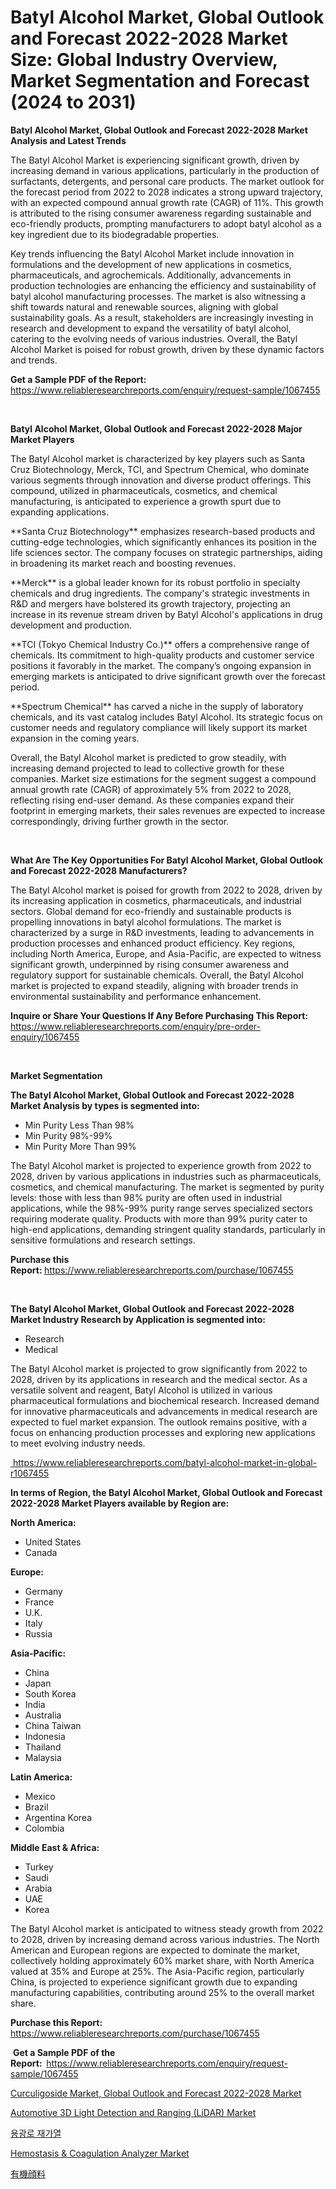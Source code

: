 <p><h1>Batyl Alcohol Market, Global Outlook and Forecast 2022-2028 Market Size: Global Industry Overview, Market Segmentation and Forecast (2024 to 2031)</h1></p><p><strong>Batyl Alcohol Market, Global Outlook and Forecast 2022-2028 Market Analysis and Latest Trends</strong></p>
<p><p>The Batyl Alcohol Market is experiencing significant growth, driven by increasing demand in various applications, particularly in the production of surfactants, detergents, and personal care products. The market outlook for the forecast period from 2022 to 2028 indicates a strong upward trajectory, with an expected compound annual growth rate (CAGR) of 11%. This growth is attributed to the rising consumer awareness regarding sustainable and eco-friendly products, prompting manufacturers to adopt batyl alcohol as a key ingredient due to its biodegradable properties.</p><p>Key trends influencing the Batyl Alcohol Market include innovation in formulations and the development of new applications in cosmetics, pharmaceuticals, and agrochemicals. Additionally, advancements in production technologies are enhancing the efficiency and sustainability of batyl alcohol manufacturing processes. The market is also witnessing a shift towards natural and renewable sources, aligning with global sustainability goals. As a result, stakeholders are increasingly investing in research and development to expand the versatility of batyl alcohol, catering to the evolving needs of various industries. Overall, the Batyl Alcohol Market is poised for robust growth, driven by these dynamic factors and trends.</p></p>
<p><strong>Get a Sample PDF of the Report:&nbsp;</strong> <a href="https://www.reliableresearchreports.com/enquiry/request-sample/1067455">https://www.reliableresearchreports.com/enquiry/request-sample/1067455</a></p>
<p>&nbsp;</p>
<p><strong>Batyl Alcohol Market, Global Outlook and Forecast 2022-2028 Major Market Players</strong></p>
<p><p>The Batyl Alcohol market is characterized by key players such as Santa Cruz Biotechnology, Merck, TCI, and Spectrum Chemical, who dominate various segments through innovation and diverse product offerings. This compound, utilized in pharmaceuticals, cosmetics, and chemical manufacturing, is anticipated to experience a growth spurt due to expanding applications.</p><p>**Santa Cruz Biotechnology** emphasizes research-based products and cutting-edge technologies, which significantly enhances its position in the life sciences sector. The company focuses on strategic partnerships, aiding in broadening its market reach and boosting revenues.</p><p>**Merck** is a global leader known for its robust portfolio in specialty chemicals and drug ingredients. The company's strategic investments in R&D and mergers have bolstered its growth trajectory, projecting an increase in its revenue stream driven by Batyl Alcohol's applications in drug development and production.</p><p>**TCI (Tokyo Chemical Industry Co.)** offers a comprehensive range of chemicals. Its commitment to high-quality products and customer service positions it favorably in the market. The company’s ongoing expansion in emerging markets is anticipated to drive significant growth over the forecast period.</p><p>**Spectrum Chemical** has carved a niche in the supply of laboratory chemicals, and its vast catalog includes Batyl Alcohol. Its strategic focus on customer needs and regulatory compliance will likely support its market expansion in the coming years.</p><p>Overall, the Batyl Alcohol market is predicted to grow steadily, with increasing demand projected to lead to collective growth for these companies. Market size estimations for the segment suggest a compound annual growth rate (CAGR) of approximately 5% from 2022 to 2028, reflecting rising end-user demand. As these companies expand their footprint in emerging markets, their sales revenues are expected to increase correspondingly, driving further growth in the sector.</p></p>
<p>&nbsp;</p>
<p><strong>What Are The Key Opportunities For Batyl Alcohol Market, Global Outlook and Forecast 2022-2028 Manufacturers?</strong></p>
<p><p>The Batyl Alcohol market is poised for growth from 2022 to 2028, driven by its increasing application in cosmetics, pharmaceuticals, and industrial sectors. Global demand for eco-friendly and sustainable products is propelling innovations in batyl alcohol formulations. The market is characterized by a surge in R&D investments, leading to advancements in production processes and enhanced product efficiency. Key regions, including North America, Europe, and Asia-Pacific, are expected to witness significant growth, underpinned by rising consumer awareness and regulatory support for sustainable chemicals. Overall, the Batyl Alcohol market is projected to expand steadily, aligning with broader trends in environmental sustainability and performance enhancement.</p></p>
<p><strong>Inquire or Share Your Questions If Any Before Purchasing This Report:</strong> <a href="https://www.reliableresearchreports.com/enquiry/pre-order-enquiry/1067455">https://www.reliableresearchreports.com/enquiry/pre-order-enquiry/1067455</a></p>
<p>&nbsp;</p>
<p><strong>Market Segmentation</strong></p>
<p><strong>The Batyl Alcohol Market, Global Outlook and Forecast 2022-2028 Market Analysis by types is segmented into:</strong></p>
<p><ul><li>Min Purity Less Than 98%</li><li>Min Purity 98%-99%</li><li>Min Purity More Than 99%</li></ul></p>
<p><p>The Batyl Alcohol market is projected to experience growth from 2022 to 2028, driven by various applications in industries such as pharmaceuticals, cosmetics, and chemical manufacturing. The market is segmented by purity levels: those with less than 98% purity are often used in industrial applications, while the 98%-99% purity range serves specialized sectors requiring moderate quality. Products with more than 99% purity cater to high-end applications, demanding stringent quality standards, particularly in sensitive formulations and research settings.</p></p>
<p><strong>Purchase this Report:&nbsp;</strong><a href="https://www.reliableresearchreports.com/purchase/1067455">https://www.reliableresearchreports.com/purchase/1067455</a></p>
<p>&nbsp;</p>
<p><strong>The Batyl Alcohol Market, Global Outlook and Forecast 2022-2028 Market Industry Research by Application is segmented into:</strong></p>
<p><ul><li>Research</li><li>Medical</li></ul></p>
<p><p>The Batyl Alcohol market is projected to grow significantly from 2022 to 2028, driven by its applications in research and the medical sector. As a versatile solvent and reagent, Batyl Alcohol is utilized in various pharmaceutical formulations and biochemical research. Increased demand for innovative pharmaceuticals and advancements in medical research are expected to fuel market expansion. The outlook remains positive, with a focus on enhancing production processes and exploring new applications to meet evolving industry needs.</p></p>
<p><a href="https://www.reliableresearchreports.com/batyl-alcohol-market-in-global-r1067455">&nbsp;https://www.reliableresearchreports.com/batyl-alcohol-market-in-global-r1067455</a></p>
<p><strong>In terms of Region, the Batyl Alcohol Market, Global Outlook and Forecast 2022-2028 Market Players available by Region are:</strong></p>
<p>
    <p> <strong> North America: </strong>
        <ul>
            <li>United States</li>
            <li>Canada</li>
        </ul>
        </p> 
    <p> <strong> Europe: </strong>
        <ul>
            <li>Germany</li>
            <li>France</li>
            <li>U.K.</li>
            <li>Italy</li>
            <li>Russia</li>
        </ul>
        </p> 
    <p> <strong> Asia-Pacific: </strong>
        <ul>
            <li>China</li>
            <li>Japan</li>
            <li>South Korea</li>
            <li>India</li>
            <li>Australia</li>
            <li>China Taiwan</li>
            <li>Indonesia</li>
            <li>Thailand</li>
            <li>Malaysia</li>
        </ul>
        </p> 
    <p> <strong> Latin America: </strong>
        <ul>
            <li>Mexico</li>
            <li>Brazil</li>
            <li>Argentina Korea</li>
            <li>Colombia</li>
        </ul>
        </p> 
    <p> <strong> Middle East & Africa: </strong>
        <ul>
            <li>Turkey</li>
            <li>Saudi</li>
            <li>Arabia</li>
            <li>UAE</li>
            <li>Korea</li>
        </ul>
    </p>
    </p>
<p><p>The Batyl Alcohol market is anticipated to witness steady growth from 2022 to 2028, driven by increasing demand across various industries. The North American and European regions are expected to dominate the market, collectively holding approximately 60% market share, with North America valued at 35% and Europe at 25%. The Asia-Pacific region, particularly China, is projected to experience significant growth due to expanding manufacturing capabilities, contributing around 25% to the overall market share.</p></p>
<p><strong>Purchase this Report: </strong><a href="https://www.reliableresearchreports.com/purchase/1067455">https://www.reliableresearchreports.com/purchase/1067455</a></p>
<p>&nbsp;<strong>Get a Sample PDF of the Report:&nbsp;&nbsp;</strong><a href="https://www.reliableresearchreports.com/enquiry/request-sample/1067455">https://www.reliableresearchreports.com/enquiry/request-sample/1067455</a></p>
<p><strong></strong></p>
<p><p><a href="https://github.com/mauripalmi/Market-Research-Report-List-5/blob/main/curculigoside-market-global-outlook-and-forecast-2022-2028-market.md">Curculigoside Market, Global Outlook and Forecast 2022-2028 Market</a></p><p><a href="https://issuu.com/reportprime-2/docs/automotive-3d-light-detection-and-r_47169713add02e">Automotive 3D Light Detection and Ranging (LiDAR) Market</a></p><p><a href="https://medium.com/@kelvinfeenrey98677/%EC%9E%AC%EA%B0%80%EC%97%B4%EB%A1%9C-%EC%8B%9C%EC%9E%A5-%EC%A0%84%EB%A7%9D-%EB%B0%8F-2024%EB%85%84%EB%B6%80%ED%84%B0-2031%EB%85%84%EA%B9%8C%EC%A7%80%EC%9D%98-%EC%98%88%EC%B8%A1-a383aa4a02f3">용광로 재가열</a></p><p><a href="https://issuu.com/reportprime-2/docs/hemostasis-coagulation-analyzer-mar_e94606638d68db">Hemostasis & Coagulation Analyzer Market</a></p><p><a href="https://medium.com/@henriettemills1/%E6%9C%89%E6%A9%9F%E9%A1%94%E6%96%99%E5%B8%82%E5%A0%B4%E8%AA%BF%E6%9F%BB%E5%A0%B1%E5%91%8A%E6%9B%B8-2024%E5%B9%B4%E3%81%8B%E3%82%892031%E5%B9%B4%E3%81%BE%E3%81%A7%E3%81%AE%E5%B9%B4%E9%96%93%E5%B9%B3%E5%9D%87%E6%88%90%E9%95%B7%E7%8E%8715-%E3%81%A7%E3%81%AE%E5%B8%82%E5%A0%B4%E4%BA%88%E6%B8%AC%E3%81%A8%E6%88%90%E9%95%B7%E3%81%AE%E8%A6%8B%E9%80%9A%E3%81%97-f58fa121341e">有機顔料</a></p></p>